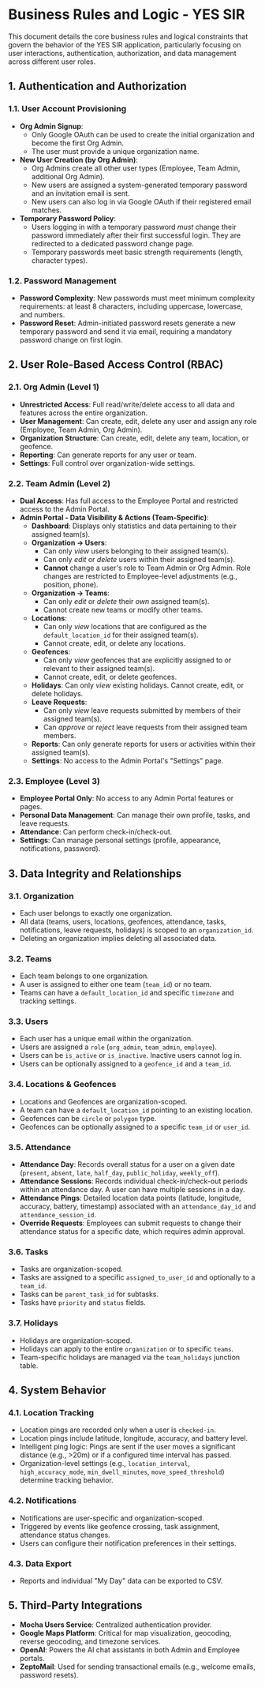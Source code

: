 # Business Rules and Logic - YES SIR

This document details the core business rules and logical constraints that govern the behavior of the YES SIR application, particularly focusing on user interactions, authentication, authorization, and data management across different user roles.

## 1. Authentication and Authorization

### 1.1. User Account Provisioning
*   **Org Admin Signup**:
    *   Only Google OAuth can be used to create the initial organization and become the first Org Admin.
    *   The user must provide a unique organization name.
*   **New User Creation (by Org Admin)**:
    *   Org Admins create all other user types (Employee, Team Admin, additional Org Admin).
    *   New users are assigned a system-generated temporary password and an invitation email is sent.
    *   New users can also log in via Google OAuth if their registered email matches.
*   **Temporary Password Policy**:
    *   Users logging in with a temporary password *must* change their password immediately after their first successful login. They are redirected to a dedicated password change page.
    *   Temporary passwords meet basic strength requirements (length, character types).

### 1.2. Password Management
*   **Password Complexity**: New passwords must meet minimum complexity requirements: at least 8 characters, including uppercase, lowercase, and numbers.
*   **Password Reset**: Admin-initiated password resets generate a new temporary password and send it via email, requiring a mandatory password change on first login.

## 2. User Role-Based Access Control (RBAC)

### 2.1. Org Admin (Level 1)
*   **Unrestricted Access**: Full read/write/delete access to all data and features across the entire organization.
*   **User Management**: Can create, edit, delete any user and assign any role (Employee, Team Admin, Org Admin).
*   **Organization Structure**: Can create, edit, delete any team, location, or geofence.
*   **Reporting**: Can generate reports for any user or team.
*   **Settings**: Full control over organization-wide settings.

### 2.2. Team Admin (Level 2)
*   **Dual Access**: Has full access to the Employee Portal and restricted access to the Admin Portal.
*   **Admin Portal - Data Visibility & Actions (Team-Specific)**:
    *   **Dashboard**: Displays only statistics and data pertaining to their assigned team(s).
    *   **Organization -> Users**:
        *   Can only *view* users belonging to their assigned team(s).
        *   Can only *edit* or *delete* users within their assigned team(s).
        *   **Cannot** change a user's role to Team Admin or Org Admin. Role changes are restricted to Employee-level adjustments (e.g., position, phone).
    *   **Organization -> Teams**:
        *   Can only *edit* or *delete* their *own* assigned team(s).
        *   Cannot create new teams or modify other teams.
    *   **Locations**:
        *   Can only *view* locations that are configured as the `default_location_id` for their assigned team(s).
        *   Cannot create, edit, or delete any locations.
    *   **Geofences**:
        *   Can only *view* geofences that are explicitly assigned to or relevant to their assigned team(s).
        *   Cannot create, edit, or delete geofences.
    *   **Holidays**: Can only *view* existing holidays. Cannot create, edit, or delete holidays.
    *   **Leave Requests**:
        *   Can only *view* leave requests submitted by members of their assigned team(s).
        *   Can *approve* or *reject* leave requests from their assigned team members.
    *   **Reports**: Can only generate reports for users or activities within their assigned team(s).
    *   **Settings**: No access to the Admin Portal's "Settings" page.

### 2.3. Employee (Level 3)
*   **Employee Portal Only**: No access to any Admin Portal features or pages.
*   **Personal Data Management**: Can manage their own profile, tasks, and leave requests.
*   **Attendance**: Can perform check-in/check-out.
*   **Settings**: Can manage personal settings (profile, appearance, notifications, password).

## 3. Data Integrity and Relationships

### 3.1. Organization
*   Each user belongs to exactly one organization.
*   All data (teams, users, locations, geofences, attendance, tasks, notifications, leave requests, holidays) is scoped to an `organization_id`.
*   Deleting an organization implies deleting all associated data.

### 3.2. Teams
*   Each team belongs to one organization.
*   A user is assigned to either one team (`team_id`) or no team.
*   Teams can have a `default_location_id` and specific `timezone` and tracking settings.

### 3.3. Users
*   Each user has a unique email within the organization.
*   Users are assigned a `role` (`org_admin`, `team_admin`, `employee`).
*   Users can be `is_active` or `is_inactive`. Inactive users cannot log in.
*   Users can be optionally assigned to a `geofence_id` and a `team_id`.

### 3.4. Locations & Geofences
*   Locations and Geofences are organization-scoped.
*   A team can have a `default_location_id` pointing to an existing location.
*   Geofences can be `circle` or `polygon` type.
*   Geofences can be optionally assigned to a specific `team_id` or `user_id`.

### 3.5. Attendance
*   **Attendance Day**: Records overall status for a user on a given date (`present`, `absent`, `late`, `half_day`, `public_holiday`, `weekly_off`).
*   **Attendance Sessions**: Records individual check-in/check-out periods within an attendance day. A user can have multiple sessions in a day.
*   **Attendance Pings**: Detailed location data points (latitude, longitude, accuracy, battery, timestamp) associated with an `attendance_day_id` and `attendance_session_id`.
*   **Override Requests**: Employees can submit requests to change their attendance status for a specific date, which requires admin approval.

### 3.6. Tasks
*   Tasks are organization-scoped.
*   Tasks are assigned to a specific `assigned_to_user_id` and optionally to a `team_id`.
*   Tasks can be `parent_task_id` for subtasks.
*   Tasks have `priority` and `status` fields.

### 3.7. Holidays
*   Holidays are organization-scoped.
*   Holidays can apply to the entire `organization` or to specific `teams`.
*   Team-specific holidays are managed via the `team_holidays` junction table.

## 4. System Behavior

### 4.1. Location Tracking
*   Location pings are recorded only when a user is `checked-in`.
*   Location pings include latitude, longitude, accuracy, and battery level.
*   Intelligent ping logic: Pings are sent if the user moves a significant distance (e.g., >20m) or if a configured time interval has passed.
*   Organization-level settings (e.g., `location_interval`, `high_accuracy_mode`, `min_dwell_minutes`, `move_speed_threshold`) determine tracking behavior.

### 4.2. Notifications
*   Notifications are user-specific and organization-scoped.
*   Triggered by events like geofence crossing, task assignment, attendance status changes.
*   Users can configure their notification preferences in their settings.

### 4.3. Data Export
*   Reports and individual "My Day" data can be exported to CSV.

## 5. Third-Party Integrations
*   **Mocha Users Service**: Centralized authentication provider.
*   **Google Maps Platform**: Critical for map visualization, geocoding, reverse geocoding, and timezone services.
*   **OpenAI**: Powers the AI chat assistants in both Admin and Employee portals.
*   **ZeptoMail**: Used for sending transactional emails (e.g., welcome emails, password resets).
